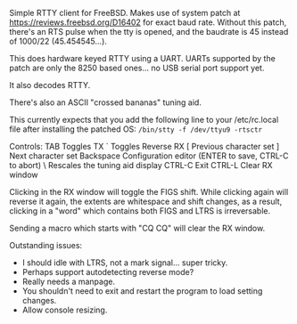 Simple RTTY client for FreeBSD.  Makes use of system patch at
https://reviews.freebsd.org/D16402 for exact baud rate.  Without this patch,
there's an RTS pulse when the tty is opened, and the baudrate is 45 instead
of 1000/22 (45.454545...).

This does hardware keyed RTTY using a UART.  UARTs supported by the patch are
only the 8250 based ones... no USB serial port support yet.

It also decodes RTTY.

There's also an ASCII "crossed bananas" tuning aid.

This currently expects that you add the following line to your /etc/rc.local
file after installing the patched OS: `/bin/stty -f /dev/ttyu9 -rtsctr`

Controls:
TAB       Toggles TX
`         Toggles Reverse RX
[         Previous character set
]         Next character set
Backspace Configuration editor (ENTER to save, CTRL-C to abort)
\         Rescales the tuning aid display
CTRL-C    Exit
CTRL-L    Clear RX window

Clicking in the RX window will toggle the FIGS shift.  While clicking again will
reverse it again, the extents are whitespace and shift changes, as a result,
clicking in a "word" which contains both FIGS and LTRS is irreversable.

Sending a macro which starts with "CQ CQ" will clear the RX window.

Outstanding issues:
* I should idle with LTRS, not a mark signal... super tricky.
* Perhaps support autodetecting reverse mode?
* Really needs a manpage.
* You shouldn't need to exit and restart the program to load setting changes.
* Allow console resizing.

